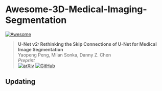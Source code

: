 # Awesome-3D-Medical-Imaging-Segmentation

[![Awesome](https://awesome.re/badge.svg)](https://awesome.re) 

> **U-Net v2: Rethinking the Skip Connections of U-Net for Medical Image Segmentation** <br>
> Yaopeng Peng, Milan Sonka, Danny Z. Chen <br>
> _Preprint_ <br>
> [![arXiv](https://img.shields.io/badge/arXiv-2311.17791-b31b1b?style=flat-square&logo=arxiv)](https://arxiv.org/abs/2311.17791) [![GitHub](https://img.shields.io/badge/GitHub-Code-1f883d?style=flat-square&logo=github)](https://github.com/yaoppeng/U-Net_v2)

## Updating
